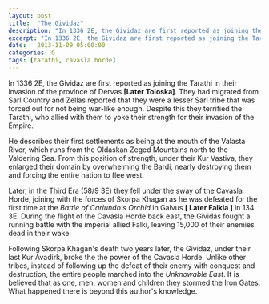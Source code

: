 ```yaml
---
layout: post
title:  "The Gividaz"
description: "In 1336 2E, the Gividaz are first reported as joining the Tarathi in their invasion of the province of Dervas [Later Toloska]. They had migrated from Sarl Country and Zellas reported that they were a lesser Sarl tribe that was forced out for not being war-like enough."
excerpt: "In 1336 2E, the Gividaz are first reported as joining the Tarathi in their invasion of the province of Dervas **[Later Toloska]**. They had migrated from Sarl Country and Zellas reported that they were a lesser Sarl tribe that was forced out for not being war-like enough."
date:   2013-11-09 05:00:00
categories: G
tags: [tarathi, cavasla horde]
---
```


In 1336 2E, the Gividaz are first reported as joining the Tarathi in their invasion of the province of Dervas **[Later Toloska]**. They had migrated from Sarl Country and Zellas reported that they were a lesser Sarl tribe that was forced out for not being war-like enough. Despite this they terrified the Tarathi, who allied with them to yoke their strength for their invasion of the Empire.

He describes their first settlements as being at the mouth of the Valasta River, which runs from the Oldaskan Zeged Mountains north to the Valdering Sea. From this position of strength, under their Kur Vastiva, they enlarged their domain by overwhelming the Bardi, nearly destroying them and forcing the entire nation to flee west.

Later, in the Third Era (58/9 3E) they fell under the sway of the Cavasla Horde, joining with the forces of Skorpa Khagan as he was defeated for the first time at the *Battle of Carlundo's Orchid* in Galvus **[ Later Falkia ]** in 134 3E. During the flight of the Cavasla Horde back east, the Gividas fought a running battle with the imperial allied Falki, leaving 15,000 of their enemies dead in their wake.

Following Skorpa Khagan's death two years later, the Gividaz, under their last Kur Avadirk, broke the the power of the Cavasla Horde. Unlike other tribes, instead of following up the defeat of their enemy with conquest and destruction, the entire people marched into the *Unknowable East*. It is believed that as one, men, women and children they stormed the Iron Gates. What happened there is beyond this author's knowledge.